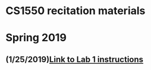 # CS1550 recitation materials
# Spring 2019

## (1/25/2019)[Link to Lab 1 instructions](https://github.com/maher460/Pitt_CS1550_recitation_materials/blob/master/week2/Lab1.pdf)
